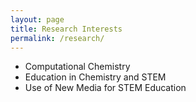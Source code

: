 ```yaml
---
layout: page
title: Research Interests
permalink: /research/
---
```


- Computational Chemistry
- Education in Chemistry and STEM
- Use of New Media for STEM Education
